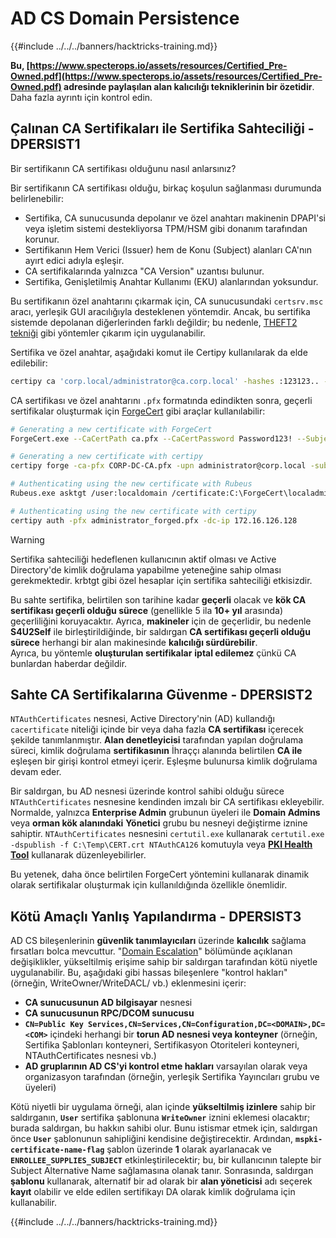 # AD CS Domain Persistence

{{#include ../../../banners/hacktricks-training.md}}

**Bu, [https://www.specterops.io/assets/resources/Certified_Pre-Owned.pdf](https://www.specterops.io/assets/resources/Certified_Pre-Owned.pdf) adresinde paylaşılan alan kalıcılığı tekniklerinin bir özetidir**. Daha fazla ayrıntı için kontrol edin.

## Çalınan CA Sertifikaları ile Sertifika Sahteciliği - DPERSIST1

Bir sertifikanın CA sertifikası olduğunu nasıl anlarsınız?

Bir sertifikanın CA sertifikası olduğu, birkaç koşulun sağlanması durumunda belirlenebilir:

- Sertifika, CA sunucusunda depolanır ve özel anahtarı makinenin DPAPI'si veya işletim sistemi destekliyorsa TPM/HSM gibi donanım tarafından korunur.
- Sertifikanın Hem Verici (Issuer) hem de Konu (Subject) alanları CA'nın ayırt edici adıyla eşleşir.
- CA sertifikalarında yalnızca "CA Version" uzantısı bulunur.
- Sertifika, Genişletilmiş Anahtar Kullanımı (EKU) alanlarından yoksundur.

Bu sertifikanın özel anahtarını çıkarmak için, CA sunucusundaki `certsrv.msc` aracı, yerleşik GUI aracılığıyla desteklenen yöntemdir. Ancak, bu sertifika sistemde depolanan diğerlerinden farklı değildir; bu nedenle, [THEFT2 tekniği](certificate-theft.md#user-certificate-theft-via-dpapi-theft2) gibi yöntemler çıkarım için uygulanabilir.

Sertifika ve özel anahtar, aşağıdaki komut ile Certipy kullanılarak da elde edilebilir:
```bash
certipy ca 'corp.local/administrator@ca.corp.local' -hashes :123123.. -backup
```
CA sertifikası ve özel anahtarını `.pfx` formatında edindikten sonra, geçerli sertifikalar oluşturmak için [ForgeCert](https://github.com/GhostPack/ForgeCert) gibi araçlar kullanılabilir:
```bash
# Generating a new certificate with ForgeCert
ForgeCert.exe --CaCertPath ca.pfx --CaCertPassword Password123! --Subject "CN=User" --SubjectAltName localadmin@theshire.local --NewCertPath localadmin.pfx --NewCertPassword Password123!

# Generating a new certificate with certipy
certipy forge -ca-pfx CORP-DC-CA.pfx -upn administrator@corp.local -subject 'CN=Administrator,CN=Users,DC=CORP,DC=LOCAL'

# Authenticating using the new certificate with Rubeus
Rubeus.exe asktgt /user:localdomain /certificate:C:\ForgeCert\localadmin.pfx /password:Password123!

# Authenticating using the new certificate with certipy
certipy auth -pfx administrator_forged.pfx -dc-ip 172.16.126.128
```
> [!WARNING]
> Sertifika sahteciliği hedeflenen kullanıcının aktif olması ve Active Directory'de kimlik doğrulama yapabilme yeteneğine sahip olması gerekmektedir. krbtgt gibi özel hesaplar için sertifika sahteciliği etkisizdir.

Bu sahte sertifika, belirtilen son tarihine kadar **geçerli** olacak ve **kök CA sertifikası geçerli olduğu sürece** (genellikle 5 ila **10+ yıl** arasında) geçerliliğini koruyacaktır. Ayrıca, **makineler** için de geçerlidir, bu nedenle **S4U2Self** ile birleştirildiğinde, bir saldırgan **CA sertifikası geçerli olduğu sürece** herhangi bir alan makinesinde **kalıcılığı sürdürebilir**.\
Ayrıca, bu yöntemle **oluşturulan sertifikalar** **iptal edilemez** çünkü CA bunlardan haberdar değildir.

## Sahte CA Sertifikalarına Güvenme - DPERSIST2

`NTAuthCertificates` nesnesi, Active Directory'nin (AD) kullandığı `cacertificate` niteliği içinde bir veya daha fazla **CA sertifikası** içerecek şekilde tanımlanmıştır. **Alan denetleyicisi** tarafından yapılan doğrulama süreci, kimlik doğrulama **sertifikasının** İhraççı alanında belirtilen **CA ile** eşleşen bir girişi kontrol etmeyi içerir. Eşleşme bulunursa kimlik doğrulama devam eder.

Bir saldırgan, bu AD nesnesi üzerinde kontrol sahibi olduğu sürece `NTAuthCertificates` nesnesine kendinden imzalı bir CA sertifikası ekleyebilir. Normalde, yalnızca **Enterprise Admin** grubunun üyeleri ile **Domain Admins** veya **orman kök alanındaki** **Yönetici** grubu bu nesneyi değiştirme iznine sahiptir. `NTAuthCertificates` nesnesini `certutil.exe` kullanarak `certutil.exe -dspublish -f C:\Temp\CERT.crt NTAuthCA126` komutuyla veya [**PKI Health Tool**](https://docs.microsoft.com/en-us/troubleshoot/windows-server/windows-security/import-third-party-ca-to-enterprise-ntauth-store#method-1---import-a-certificate-by-using-the-pki-health-tool) kullanarak düzenleyebilirler.

Bu yetenek, daha önce belirtilen ForgeCert yöntemini kullanarak dinamik olarak sertifikalar oluşturmak için kullanıldığında özellikle önemlidir.

## Kötü Amaçlı Yanlış Yapılandırma - DPERSIST3

AD CS bileşenlerinin **güvenlik tanımlayıcıları** üzerinde **kalıcılık** sağlama fırsatları bolca mevcuttur. "[Domain Escalation](domain-escalation.md)" bölümünde açıklanan değişiklikler, yükseltilmiş erişime sahip bir saldırgan tarafından kötü niyetle uygulanabilir. Bu, aşağıdaki gibi hassas bileşenlere "kontrol hakları" (örneğin, WriteOwner/WriteDACL/ vb.) eklenmesini içerir:

- **CA sunucusunun AD bilgisayar** nesnesi
- **CA sunucusunun RPC/DCOM sunucusu**
- **`CN=Public Key Services,CN=Services,CN=Configuration,DC=<DOMAIN>,DC=<COM>`** içindeki herhangi bir **torun AD nesnesi veya konteyner** (örneğin, Sertifika Şablonları konteyneri, Sertifikasyon Otoriteleri konteyneri, NTAuthCertificates nesnesi vb.)
- **AD gruplarının AD CS'yi kontrol etme hakları** varsayılan olarak veya organizasyon tarafından (örneğin, yerleşik Sertifika Yayıncıları grubu ve üyeleri)

Kötü niyetli bir uygulama örneği, alan içinde **yükseltilmiş izinlere** sahip bir saldırganın, **`User`** sertifika şablonuna **`WriteOwner`** iznini eklemesi olacaktır; burada saldırgan, bu hakkın sahibi olur. Bunu istismar etmek için, saldırgan önce **`User`** şablonunun sahipliğini kendisine değiştirecektir. Ardından, **`mspki-certificate-name-flag`** şablon üzerinde **1** olarak ayarlanacak ve **`ENROLLEE_SUPPLIES_SUBJECT`** etkinleştirilecektir; bu, bir kullanıcının talepte bir Subject Alternative Name sağlamasına olanak tanır. Sonrasında, saldırgan **şablonu** kullanarak, alternatif bir ad olarak bir **alan yöneticisi** adı seçerek **kayıt** olabilir ve elde edilen sertifikayı DA olarak kimlik doğrulama için kullanabilir.

{{#include ../../../banners/hacktricks-training.md}}
